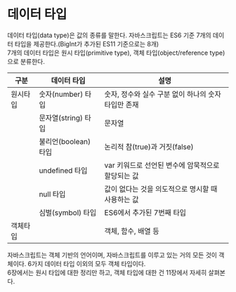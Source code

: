# 데이터 타입

데이터 타입(data type)은 값의 종류를 말한다. 자바스크립트는 ES6 기준 7개의 데이터 타입을 제공한다.(BigInt가 추가된 ES11 기준으로는 8개)  
7개의 데이터 타입은 원시 타입(primitive type), 객체 타입(object/reference type)으로 분류한다.

| 구분     | 데이터 타입          | 설명                                                |
| -------- | -------------------- | --------------------------------------------------- |
| 원시타입 | 숫자(number) 타입    | 숫자, 정수와 실수 구분 없이 하나의 숫자 타입만 존재 |
|          | 문자열(string) 타입  | 문자열                                              |
|          | 불리언(boolean) 타입 | 논리적 참(true)과 거짓(false)                       |
|          | undefined 타입       | var 키워드로 선언된 변수에 암묵적으로 할당되는 값   |
|          | null 타입            | 값이 없다는 것을 의도적으로 명시할 때 사용하는 값   |
|          | 심벌(symbol) 타입    | ES6에서 추가된 7번째 타입                           |
| 객체타입 |                      | 객체, 함수, 배열 등                                 |

자바스크립트는 객체 기반의 언어이며, 자바스크립트를 이루고 있는 거의 모든 것이 객체이다. 6가지 데이터 타입 이외의 모두 객체 타입이다.  
6장에서는 원시 타입에 대한 정리만 하고, 객체 타입에 대한 건 11장에서 자세히 살펴본다.
